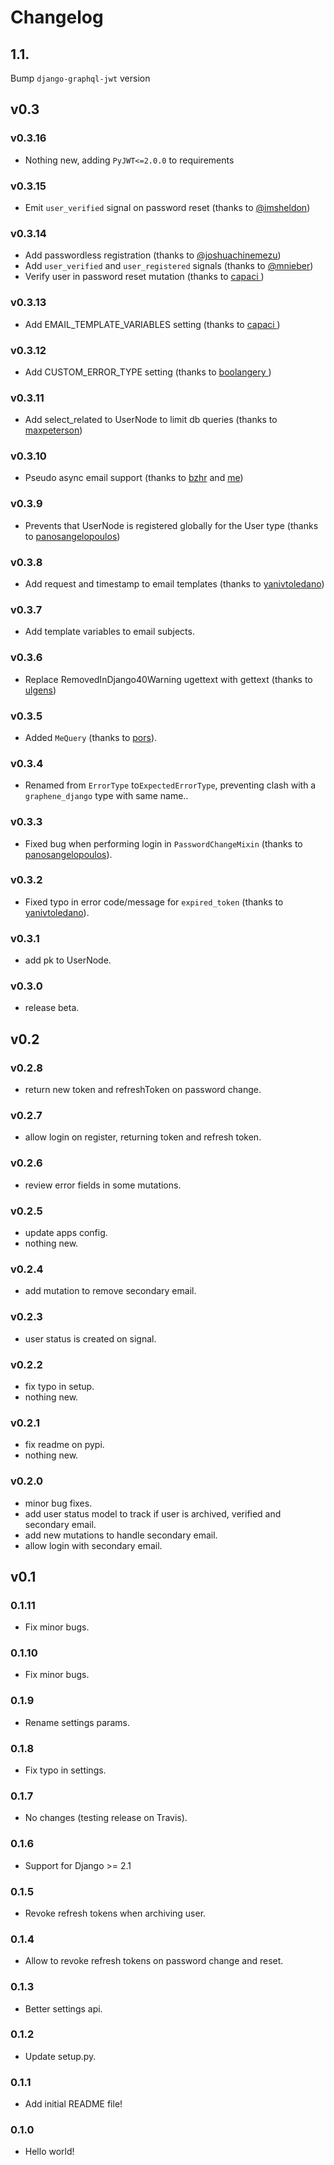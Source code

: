 # Changelog
## 1.1.
Bump `django-graphql-jwt` version
## v0.3

### v0.3.16

- Nothing new, adding `PyJWT<=2.0.0` to requirements

### v0.3.15

- Emit `user_verified` signal on password reset (thanks to [@imsheldon](https://github.com/imsheldon))

### v0.3.14

- Add passwordless registration (thanks to [@joshuachinemezu](https://github.com/joshuachinemezu))
- Add `user_verified` and `user_registered` signals (thanks to [@mnieber](https://github.com/mnieber))
- Verify user in password reset mutation (thanks to [capaci ](https://github.com/capaci))

### v0.3.13

- Add EMAIL_TEMPLATE_VARIABLES setting (thanks to [capaci ](https://github.com/capaci))

### v0.3.12

- Add CUSTOM_ERROR_TYPE setting (thanks to [boolangery ](https://github.com/boolangery))

### v0.3.11

- Add select_related to UserNode to limit db queries (thanks to [maxpeterson](https://github.com/maxpeterson))

### v0.3.10

- Pseudo async email support (thanks to [bzhr](https://github.com/bzhr) and [me](https://github.com/pedrobern))

### v0.3.9

- Prevents that UserNode is registered globally for the User type (thanks to [panosangelopoulos](https://github.com/panosangelopoulos))

### v0.3.8

- Add request and timestamp to email templates (thanks to [yanivtoledano](https://github.com/yanivtoledano))

### v0.3.7

- Add template variables to email subjects.

### v0.3.6

- Replace RemovedInDjango40Warning ugettext with gettext (thanks to [ulgens](https://github.com/ulgens))

### v0.3.5

- Added `MeQuery` (thanks to [pors](https://github.com/pors)).

### v0.3.4

- Renamed from `ErrorType` to`ExpectedErrorType`, preventing clash with a `graphene_django` type with same name..

### v0.3.3

- Fixed bug when performing login in `PasswordChangeMixin` (thanks to [panosangelopoulos](https://github.com/panosangelopoulos)).

### v0.3.2

- Fixed typo in error code/message for `expired_token` (thanks to [yanivtoledano](https://github.com/yanivtoledano)).

### v0.3.1

- add pk to UserNode.

### v0.3.0

- release beta.

## v0.2

### v0.2.8

- return new token and refreshToken on password change.

### v0.2.7

- allow login on register, returning token and refresh token.

### v0.2.6

- review error fields in some mutations.

### v0.2.5

- update apps config.
- nothing new.

### v0.2.4

- add mutation to remove secondary email.

### v0.2.3

- user status is created on signal.

### v0.2.2

- fix typo in setup.
- nothing new.

### v0.2.1

- fix readme on pypi.
- nothing new.

### v0.2.0

- minor bug fixes.
- add user status model to track if user is archived, verified and secondary email.
- add new mutations to handle secondary email.
- allow login with secondary email.

## v0.1

### 0.1.11

- Fix minor bugs.

### 0.1.10

- Fix minor bugs.

### 0.1.9

- Rename settings params.

### 0.1.8

- Fix typo in settings.

### 0.1.7

- No changes (testing release on Travis).

### 0.1.6

- Support for Django >= 2.1

### 0.1.5

- Revoke refresh tokens when archiving user.

### 0.1.4

- Allow to revoke refresh tokens on password change and reset.

### 0.1.3

- Better settings api.

### 0.1.2

- Update setup.py.

### 0.1.1

- Add initial README file!

### 0.1.0

- Hello world!
